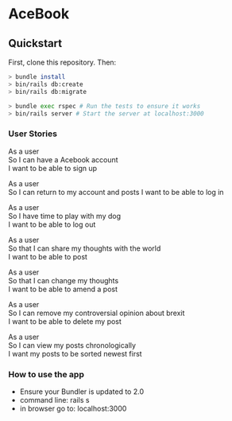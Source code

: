 # AceBook



## Quickstart

First, clone this repository. Then:

```bash
> bundle install
> bin/rails db:create
> bin/rails db:migrate

> bundle exec rspec # Run the tests to ensure it works
> bin/rails server # Start the server at localhost:3000
```

### User Stories ###

As a user  
So I can have a Acebook account  
I want to be able to sign up

As a user  
So I can return to my account and posts
I want to be able to log in

As a user  
So I have time to play with my dog  
I want to be able to log out

As a user  
So that I can share my thoughts with the world  
I want to be able to post

As a user  
So that I can change my thoughts  
I want to be able to amend a post

As a user  
So I can remove my controversial opinion about brexit  
I want to be able to delete my post

As a user  
So I can view my posts chronologically  
I want my posts to be sorted newest first




### How to use the app ###

* Ensure your Bundler is updated to 2.0
* command line: rails s
* in browser go to: localhost:3000


